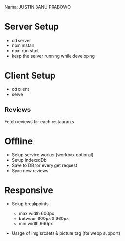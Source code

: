 Nama: JUSTIN BANU PRABOWO

# Server Setup
- cd server
- npm install
- npm run start
- keep the server running while developing

# Client Setup
- cd client
- serve

## Reviews
Fetch reviews for each restaurants

# Offline
- Setup service worker (workbox optional)
- Setup IndexedDb
- Save to DB for every get request
- Sync new reviews

# Responsive
- Setup breakpoints
  - max width 600px
  - between 600px & 960px
  - min width 960px

- Usage of img srcsets & picture tag (for webp support)

